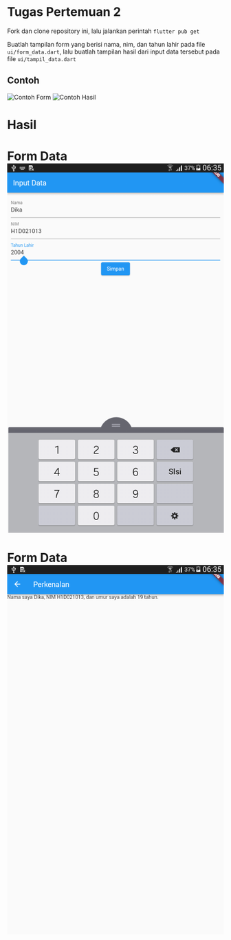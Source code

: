 # Tugas Pertemuan 2

Fork dan clone repository ini, lalu jalankan perintah `flutter pub get`

Buatlah tampilan form yang berisi nama, nim, dan tahun lahir pada file `ui/form_data.dart`, lalu buatlah tampilan hasil dari input data tersebut pada file `ui/tampil_data.dart`

## Contoh

![Contoh Form](form.png)
![Contoh Hasil](hasil.png)


<h1>Hasil<h1>

Form Data<br>
<img src="screenshot/flutter_1.png"><br><br>
Form Data<br>
<img src="screenshot/flutter_2.png">